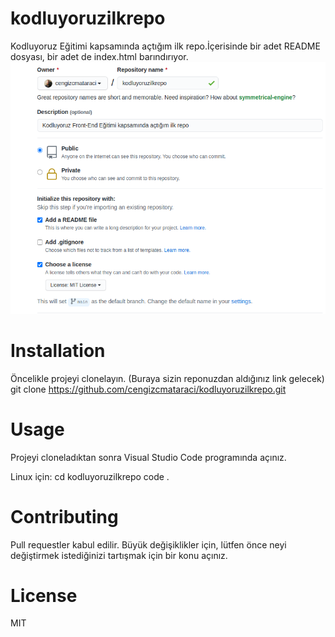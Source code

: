 # kodluyoruzilkrepo
Kodluyoruz Eğitimi kapsamında açtığım ilk repo.İçerisinde bir adet README dosyası, bir adet de index.html barındırıyor.
![Kodluyoruz Sayfamız](https://github.com/Kodluyoruz/taskforce/raw/main/git/odev1/figures/github.png)

  
# Installation
Öncelikle projeyi clonelayın. (Buraya sizin reponuzdan aldığınız link gelecek)
     git clone https://github.com/cengizcmataraci/kodluyoruzilkrepo.git

# Usage
Projeyi cloneladıktan sonra Visual Studio Code programında açınız.

Linux için:
    cd kodluyoruzilkrepo
    code .

# Contributing
Pull requestler kabul edilir. Büyük değişiklikler için, lütfen önce neyi değiştirmek istediğinizi tartışmak için bir konu açınız.

# License
  MIT